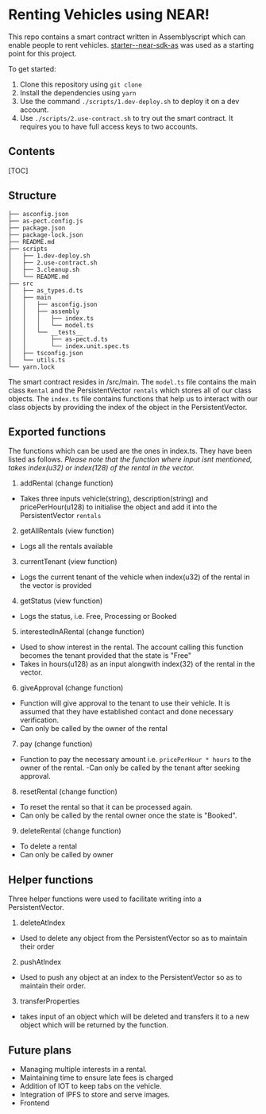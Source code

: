 # Renting Vehicles using NEAR!

This repo contains a smart contract written in Assemblyscript which can enable people to rent vehicles. [starter--near-sdk-as](https://github.com/Learn-NEAR/starter--near-sdk-as) was used as a starting point for this project.

To get started:

 1. Clone this repository using ``` git clone ``` 
 2. Install the dependencies using ```yarn```
 3. Use the command ```./scripts/1.dev-deploy.sh``` to deploy it on a dev account.
 4. Use ```./scripts/2.use-contract.sh``` to try out the smart contract. It requires you to have full access keys to two accounts.


## Contents

[TOC]

## Structure
```
├── asconfig.json
├── as-pect.config.js
├── package.json
├── package-lock.json
├── README.md
├── scripts
│   ├── 1.dev-deploy.sh
│   ├── 2.use-contract.sh
│   ├── 3.cleanup.sh
│   └── README.md
├── src
│   ├── as_types.d.ts
│   ├── main
│   │   ├── asconfig.json
│   │   ├── assembly
│   │   │   ├── index.ts
│   │   │   └── model.ts
│   │   └── __tests__
│   │       ├── as-pect.d.ts
│   │       └── index.unit.spec.ts
│   ├── tsconfig.json
│   └── utils.ts
└── yarn.lock
```

The smart contract resides in /src/main. The ```model.ts``` file contains the main class ```Rental``` and the PersistentVector ```rentals``` which stores all of our class objects. The ```index.ts``` file contains functions that help us to interact with our class objects by providing the index of the object in the PersistentVector.

## Exported functions

The functions which can be used are the ones in index.ts. They have been listed as follows. *Please note that the function where input isnt mentioned, takes index(u32) or index(128) of the rental in the vector.*
1. addRental (change function)
 - Takes three inputs vehicle(string), description(string) and pricePerHour(u128) to initialise the object and add it into the PersistentVector ```rentals```
2. getAllRentals (view function)
 - Logs all the rentals available
3. currentTenant (view function)
 - Logs the current tenant of the vehicle when index(u32) of the rental in the vector is provided
4. getStatus (view function)
 - Logs the status, i.e. Free, Processing or Booked
5. interestedInARental (change function)
 - Used to show interest in the rental. The account calling this function becomes the tenant provided that the state is "Free"
 - Takes in hours(u128) as an input alongwith index(32) of the rental in the vector.
6. giveApproval (change function)
 - Function will give approval to the tenant to use their vehicle. It is assumed that they have established contact and done necessary verification.
 - Can only be called by the owner of the rental
7. pay (change function)
 - Function to pay the necessary amount i.e. ```pricePerHour * hours``` to the owner of the rental.
 -Can only be called by the tenant after seeking approval.
8. resetRental (change function)
 - To reset the rental so that it can be processed again.
 - Can only be called by the rental owner once the state is "Booked".
9. deleteRental (change function)
 - To delete a rental
 - Can only be called by owner

## Helper functions

Three helper functions were used to facilitate writing into a PersistentVector.

1. deleteAtIndex
 - Used to delete any object from the PersistentVector so as to maintain their order
2. pushAtIndex
 - Used to push any object at an index to the PersistentVector so as to maintain their order.
3. transferProperties
 - takes input of an object which will be deleted and transfers it to a new object which will be returned by the function.

## Future plans

- Managing multiple interests in a rental.
- Maintaining time to ensure late fees is charged
- Addition of IOT to keep tabs on the vehicle.
- Integration of IPFS to store and serve images.
- Frontend
